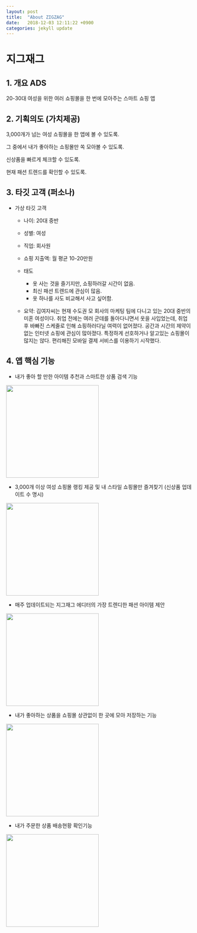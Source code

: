 ```yaml
---
layout: post
title:  "About ZIGZAG"
date:   2018-12-03 12:11:22 +0900
categories: jekyll update
---
```

# 지그재그



## 1. 개요 ADS

20-30대 여성을 위한 여러 쇼핑몰을 한 번에 모아주는 스마트 쇼핑 앱



## 2. 기획의도 (가치제공)

3,000개가 넘는 여성 쇼핑몰을 한 앱에 볼 수 있도록.

그 중에서 내가 좋아하는 쇼핑몰만 쏙 모아볼 수 있도록.

신상품을 빠르게 체크할 수 있도록.

현재 패션 트렌드를 확인할 수 있도록.



## 3. 타깃 고객 (퍼소나)

- 가상 타깃 고객

  - 나이: 20대 중반
  - 성별: 여성
  - 직업: 회사원
  - 쇼핑 지출액: 월 평균 10-20만원
  - 태도
    - 옷 사는 것을 즐기지만, 쇼핑하러갈 시간이 없음.
    - 최신 패션 트렌드에 관심이 많음.
    - 옷 하나를 사도 비교해서 사고 싶어함.

  - 요약: 김여자씨는 현재 수도권 모 회사의 마케팅 팀에 다니고 있는 20대 중반의 미혼 여성이다. 취업 전에는 여러 군데를 돌아다니면서 옷을 사입었는데, 취업 후 바빠진 스케줄로 인해 쇼핑하러다닐 여력이 없어졌다. 공간과 시간의 제약이 없는 인터넷 쇼핑에 관심이 많아졌다. 특정하게 선호하거나 알고있는 쇼핑몰이 많지는 않다. 편리해진 모바일 결제 서비스를 이용하기 시작했다.



## 4. 앱 핵심 기능

- 내가 좋아 할 만한 아이템 추천과 스마트한 상품 검색 기능

<img src="https://popsmile.github.io/res/images/zigzag/1.png" width="250px">

- 3,000개 이상 여성 쇼핑몰 랭킹 제공 및 내 스타일 쇼핑몰만 즐겨찾기 (신상품 업데이트 수 명시)

<img src="https://popsmile.github.io/res/images/zigzag/2.png" width="250px">

- 매주 업데이트되는 지그재그 에디터의 가장 트렌디한 패션 아이템 제안

<img src="https://popsmile.github.io/res/images/zigzag/3.png" width="250px">

- 내가 좋아하는 상품을 쇼핑몰 상관없이 한 곳에 모아 저장하는 기능 

<img src="https://popsmile.github.io/res/images/zigzag/4.png" width="250px">

- 내가 주문한 상품 배송현황 확인기능

<img src="https://popsmile.github.io/res/images/zigzag/5.png" width="250px">

